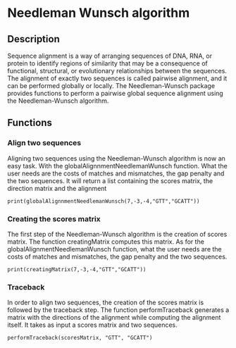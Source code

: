 # Needleman Wunsch algorithm 

## Description

Sequence alignment is a way of arranging sequences of DNA, RNA, or protein to identify regions of similarity that may be a consequence of functional, structural, or evolutionary relationships between the sequences. The alignment of exactly two sequences is called pairwise alignment, and it can be performed globally or locally. The Needleman-Wunsch package provides functions to perform a pairwise global sequence alignment using the Needleman-Wunsch algorithm.

## Functions

### Align two sequences

Aligning two sequences using the Needleman-Wunsch algorithm is now an easy task. With the globalAlignnmentNeedlemanWunsch function. What the user needs are the costs of matches and mismatches, the gap penalty and the two sequences.
It will return a list containing the scores matrix, the direction matrix and the alignment

`print(globalAlignnmentNeedlemanWunsch(7,-3,-4,"GTT","GCATT"))`

### Creating the scores matrix

The first step of the Needleman-Wunsch algorithm is the creation of scores matrix. The function creatingMatrix computes this matrix. As for the globalAlignmentNeedlemanWunsch function, what the user needs are the costs of matches and mismatches, the gap penalty and the two sequences.

`print(creatingMatrix(7,-3,-4,"GTT","GCATT"))`

### Traceback

In order to align two sequences, the creation of the scores matrix is followed by the traceback step. The function performTraceback generates a matrix with the directions of the alignment while computing the alignment itself. It takes as input a scores matrix and two sequences.

`performTraceback(scoresMatrix, "GTT", "GCATT")`

